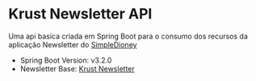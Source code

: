 # Krust Newsletter API
Uma api basica criada em Spring Boot para o consumo dos recursos da aplicação Newsletter do [SimpleDioney](https://github.com/SimpleDioney)

- Spring Boot Version: v3.2.0
- Newsletter Base: [Krust Newsletter](https://github.com/SimpleDioney/NewsLetter)